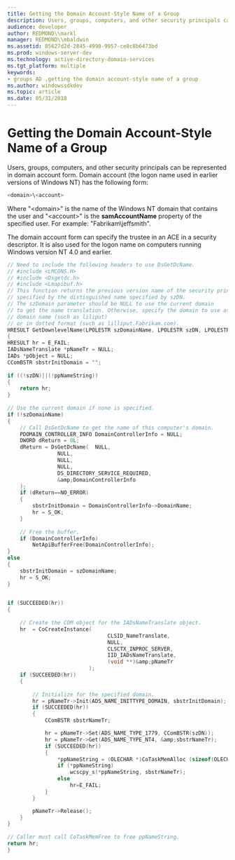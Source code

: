```yaml
---
title: Getting the Domain Account-Style Name of a Group
description: Users, groups, computers, and other security principals can be represented in domain account form.
audience: developer
author: REDMOND\\markl
manager: REDMOND\\mbaldwin
ms.assetid: 85627d2d-2845-4998-9957-ce0c8b6473bd
ms.prod: windows-server-dev
ms.technology: active-directory-domain-services
ms.tgt_platform: multiple
keywords:
- groups AD ,getting the domain account-style name of a group
ms.author: windowssdkdev
ms.topic: article
ms.date: 05/31/2018
---
```


# Getting the Domain Account-Style Name of a Group

Users, groups, computers, and other security principals can be represented in domain account form. Domain account (the logon name used in earlier versions of Windows NT) has the following form:


```C++
<domain>\<account>
```



Where "&lt;domain&gt;" is the name of the Windows NT domain that contains the user and "&lt;account&gt;" is the **samAccountName** property of the specified user. For example: "Fabrikam\\jeffsmith".

The domain account form can specify the trustee in an ACE in a security descriptor. It is also used for the logon name on computers running Windows version NT 4.0 and earlier.


```C++
// Need to include the following headers to use DsGetDcName.
// #include <LMCONS.H>
// #include <Dsgetdc.h>
// #include <Lmapibuf.h>
// This function returns the previous version name of the security principal 
// specified by the distinguished name specified by szDN.
// The szDomain parameter should be NULL to use the current domain
// to get the name translation. Otherwise, specify the domain to use as the
// domain name (such as liliput) 
// or in dotted format (such as lilliput.Fabrikam.com).
HRESULT GetDownlevelName(LPOLESTR szDomainName, LPOLESTR szDN, LPOLESTR *ppNameString)
{
HRESULT hr = E_FAIL;
IADsNameTranslate *pNameTr = NULL;
IADs *pObject = NULL;
CComBSTR sbstrInitDomain = "";
 
if ((!szDN)||(!ppNameString))
{
    return hr;
}
 
// Use the current domain if none is specified.
if (!szDomainName)
{
    // Call DsGetDcName to get the name of this computer's domain.
    PDOMAIN_CONTROLLER_INFO DomainControllerInfo = NULL;
    DWORD dReturn = 0L;
    dReturn = DsGetDcName(  NULL,
                NULL,
                NULL,
                NULL,
                DS_DIRECTORY_SERVICE_REQUIRED,
                &amp;DomainControllerInfo
    );
    if (dReturn==NO_ERROR)
    {
        sbstrInitDomain = DomainControllerInfo->DomainName;
        hr = S_OK;
    }
 
    // Free the buffer.
    if (DomainControllerInfo)
        NetApiBufferFree(DomainControllerInfo);
}
else
{
    sbstrInitDomain = szDomainName;
    hr = S_OK;
}
 

if (SUCCEEDED(hr))
{
 
    // Create the COM object for the IADsNameTranslate object.
    hr  = CoCreateInstance( 
                                CLSID_NameTranslate,
                                NULL,
                                CLSCTX_INPROC_SERVER,
                                IID_IADsNameTranslate,
                                (void **)&amp;pNameTr
                          );
    if (SUCCEEDED(hr))
    {
 
        // Initialize for the specified domain.
        hr = pNameTr->Init(ADS_NAME_INITTYPE_DOMAIN, sbstrInitDomain);
        if (SUCCEEDED(hr))
        {
            CComBSTR sbstrNameTr;

            hr = pNameTr->Set(ADS_NAME_TYPE_1779, CComBSTR(szDN));
            hr = pNameTr->Get(ADS_NAME_TYPE_NT4, &amp;sbstrNameTr);
            if (SUCCEEDED(hr))
            {
                *ppNameString = (OLECHAR *)CoTaskMemAlloc (sizeof(OLECHAR)*(sbstrNameTr.Length() + 1));
                if (*ppNameString)
                    wcscpy_s(*ppNameString, sbstrNameTr);
                else
                    hr=E_FAIL;
            }
        }

        pNameTr->Release();
    }
}
 
// Caller must call CoTaskMemFree to free ppNameString.
return hr;
}
```



 

 




